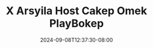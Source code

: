--- 
title: "X Arsyila Host Cakep Omek  PlayBokep"
description: "streaming bokeh X Arsyila Host Cakep Omek  PlayBokep   full  "
date: 2024-09-08T12:37:30-08:00
file_code: "ql7ibotptcj3"
draft: false
cover: "1x2zo15y3rgw2vxz.jpg"
tags: ["Arsyila", "Host", "Cakep", "Omek", "PlayBokep", "bokep-indo", "bokep-viral", "bokep-ig"]
length: 4356
fld_id: "1483160"
foldername: "arsyila"
categories: ["arsyila"]
views: 0
---